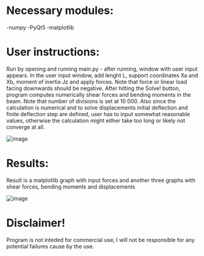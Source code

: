 # Necessary modules:
-numpy
-PyQt5
-matplotlib

# User instructions:

Run by opening and running main.py - after running, window with user input appears. In the user input window, add lenght L, support coordinates Xa and Xb, moment of inertia Jz and apply forces. Note that force or linear load facing downwards should be negative. After hitting the Solve! button, program computes numerically shear forces and bending moments in the beam. Note that number of divisions is set at 10 000. Also since the calculation is numerical and to solve displacements initial deflection and finite deflection step are defined, user has to input somewhat reasonable values, otherwise the calculation might either take too long or likely not converge at all.

![image](https://user-images.githubusercontent.com/94861828/148649023-289b3766-a5f5-4034-b3ea-6193af2bb383.png)

# Results:
Result is a matplotlib graph with input forces and another three graphs with shear forces, bending moments and displacements

![image](https://user-images.githubusercontent.com/94861828/148651299-905c2f02-bc02-4626-9fcb-ba231a969bb1.png)

# Disclaimer!
Program is not inteded for commercial use, I will not be responsible for any potential failures cause by the use.





